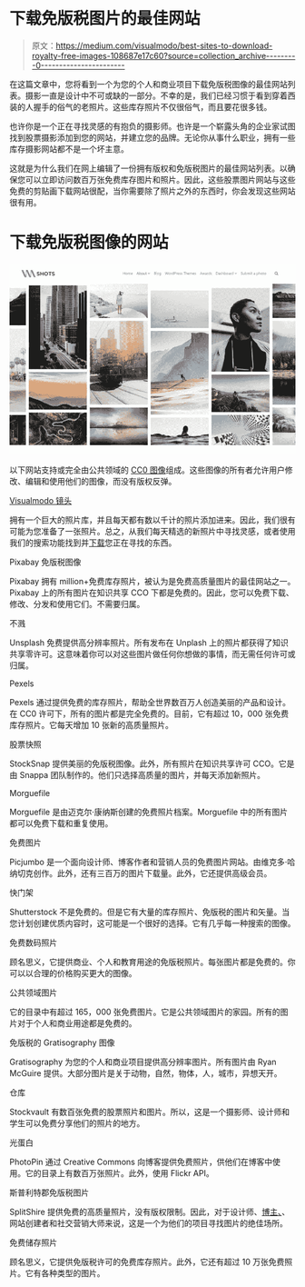 # 下载免版税图片的最佳网站

> 原文：<https://medium.com/visualmodo/best-sites-to-download-royalty-free-images-108687e17c60?source=collection_archive---------0----------------------->

在这篇文章中，您将看到一个为您的个人和商业项目下载免版税图像的最佳网站列表。摄影一直是设计中不可或缺的一部分。不幸的是，我们已经习惯于看到穿着西装的人握手的俗气的老照片。这些库存照片不仅很俗气，而且要花很多钱。

也许你是一个正在寻找灵感的有抱负的摄影师。也许是一个崭露头角的企业家试图找到股票摄影添加到您的网站，并建立您的品牌。无论你从事什么职业，拥有一些库存摄影网站都不是一个坏主意。

这就是为什么我们在网上编辑了一份拥有版权和免版税图片的最佳网站列表。以确保您可以立即访问数百万张免费库存图片和照片。因此，这些股票图片网站与这些免费的剪贴画下载网站很配，当你需要除了照片之外的东西时，你会发现这些网站很有用。

# 下载免版税图像的网站

![](img/4f4bfb84d5cd59ff69265e436c1fffbd.png)

以下网站支持或完全由公共领域的 [CC0 图像](https://en.wikipedia.org/wiki/Wikipedia:Public_domain_image_resources)组成。这些图像的所有者允许用户修改、编辑和使用他们的图像，而没有版权反弹。

[Visualmodo 镜头](https://shots.visualmodo.com/)

拥有一个巨大的照片库，并且每天都有数以千计的照片添加进来。因此，我们很有可能为您准备了一张照片。总之，从我们每天精选的新照片中寻找灵感，或者使用我们的搜索功能找到并[下载](https://www.youtube.com/watch?v=80Lr7uLIK8s)您正在寻找的东西。

Pixabay 免版税图像

Pixabay 拥有 million+免费库存照片，被认为是免费高质量图片的最佳网站之一。Pixabay 上的所有图片在知识共享 CCO 下都是免费的。因此，您可以免费下载、修改、分发和使用它们。不需要归属。

不溅

Unsplash 免费提供高分辨率照片。所有发布在 Unplash 上的照片都获得了知识共享零许可。这意味着你可以对这些图片做任何你想做的事情，而无需任何许可或归属。

Pexels

Pexels 通过提供免费的库存照片，帮助全世界数百万人创造美丽的产品和设计。在 CC0 许可下，所有的图片都是完全免费的。目前，它有超过 10，000 张免费库存照片。它每天增加 10 张新的高质量照片。

股票快照

StockSnap 提供美丽的免版税图像。此外，所有照片在知识共享许可 CCO。它是由 Snappa 团队制作的。他们只选择高质量的图片，并每天添加新照片。

Morguefile

Morguefile 是由迈克尔·康纳斯创建的免费照片档案。Morguefile 中的所有图片都可以免费下载和重复使用。

免费图片

Picjumbo 是一个面向设计师、博客作者和营销人员的免费图片网站。由维克多·哈纳切克创作。此外，还有三百万的图片下载量。此外，它还提供高级会员。

快门架

Shutterstock 不是免费的。但是它有大量的库存照片、免版税的图片和矢量。当您计划创建优质内容时，这可能是一个很好的选择。它有几乎每一种搜索的图像。

免费数码照片

顾名思义，它提供商业、个人和教育用途的免版税照片。每张图片都是免费的。你可以以合理的价格购买更大的图像。

公共领域图片

它的目录中有超过 165，000 张免费图片。它是公共领域图片的家园。所有的图片对于个人和商业用途都是免费的。

免版税的 Gratisography 图像

Gratisography 为您的个人和商业项目提供高分辨率图片。所有图片由 Ryan McGuire 提供。大部分图片是关于动物，自然，物体，人，城市，异想天开。

仓库

Stockvault 有数百张免费的股票照片和图片。所以，这是一个摄影师、设计师和学生可以免费分享他们的照片的地方。

光蛋白

PhotoPin 通过 Creative Commons 向博客提供免费照片，供他们在博客中使用。它的目录上有数百万张照片。此外，使用 Flickr API。

斯普利特郡免版税图片

SplitShire 提供免费的高质量照片，没有版权限制。因此，对于设计师、[博主、](https://visualmodo.com/theme/ink-wordpress-theme/)、网站创建者和社交营销大师来说，这是一个为他们的项目寻找图片的绝佳场所。

免费储存照片

顾名思义，它提供免版税许可的免费库存照片。此外，它还有超过 10 万张免费照片。它有各种类型的图片。